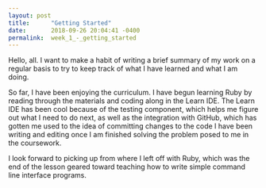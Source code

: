 ```yaml
---
layout: post
title:      "Getting Started"
date:       2018-09-26 20:04:41 -0400
permalink:  week_1_-_getting_started
---
```



Hello, all.  I want to make a habit of writing a brief summary of my work on a regular basis to try to keep track of what I have learned and what I am doing.

So far, I have been enjoying the curriculum.  I have begun learning Ruby by reading through the materials and coding along in the Learn IDE. The Learn IDE has been cool because of the testing component, which helps me figure out what I need to do next, as well as the integration with GitHub, which has gotten me used to the idea of committing changes to the code I have been writing and editing once I am finished solving the problem posed to me in the coursework.

I look forward to picking up from where I left off with Ruby, which was the end of the lesson geared toward teaching how to write simple command line interface programs.
